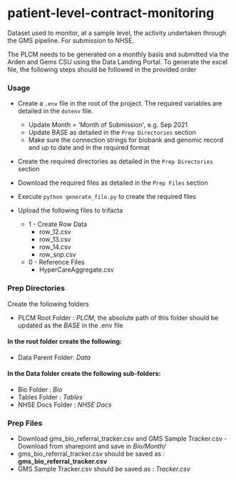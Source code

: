 # patient-level-contract-monitoring
Dataset used to monitor, at a sample level, the activity undertaken through the GMS pipeline. For submission to NHSE.

The PLCM needs to be generated on a monthly basis and submitted via the Arden and Gems CSU using the Data Landing Portal. To generate the excel file, the following steps should be followed in the provided order

### Usage
- Create a `.env` file in the root of the project. The required variables are detailed in the `dotenv` file.
  - Update Month = 'Month of Submission', e.g. Sep 2021
  - Update BASE as detailed in the `Prep Directories` section
  - Make sure the connection strings for biobank and genomic record and up to date and in the required format
  
- Create the required directories as detailed in the `Prep Directories` section
- Download the required files as detailed in the `Prep Files` section
- Execute `python generate_file.py` to create the required files
- Upload the following files to trifacta 
    - 1 - Create Row Data
      - row_12.csv
      - row_13.csv
      - row_14.csv
      - row_snp.csv
    - 0 - Reference Files
      - HyperCareAggregate.csv

### Prep Directories
Create the following folders
- PLCM Root Folder : _PLCM_, the absolute path of this folder should be updated as the _BASE_ in the .env file
#### In the root folder create the following:
- Data Parent Folder: _Data_
#### In the Data folder create the following sub-folders:
- Bio Folder : _Bio_
- Tables Folder : _Tables_
- NHSE Docs Folder : _NHSE Docs_

### Prep Files 
- Download gms_bio_referral_tracker.csv and GMS Sample Tracker.csv - Download from sharepoint and save in _Bio/Month/_
- gms_bio_referral_tracker.csv should be saved as : __gms_bio_referral_tracker.csv__
- GMS Sample Tracker.csv should be saved as : _Tracker.csv_




